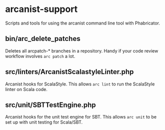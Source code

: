 # arcanist-support

Scripts and tools for using the arcanist command line tool with Phabricator.

## bin/arc\_delete\_patches

Deletes all arcpatch-* branches in a repository. Handy if your code review workflow involves `arc patch` a lot.

## src/linters/ArcanistScalastyleLinter.php

Arcanist hooks for ScalaStyle. This allows `arc lint` to run the ScalaStyle linter on Scala code.

## src/unit/SBTTestEngine.php

Arcanist hooks for the unit test engine for SBT. This allows `arc unit` to be set up with unit testing for Scala/SBT. 